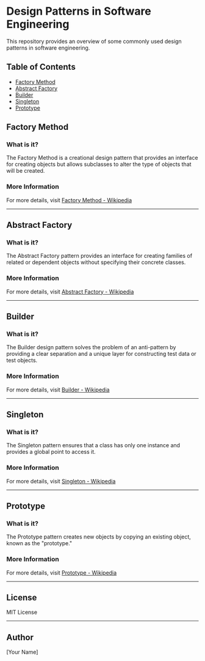 # Design Patterns in Software Engineering

This repository provides an overview of some commonly used design patterns in software engineering.

## Table of Contents

- [Factory Method](#factory-method)
- [Abstract Factory](#abstract-factory)
- [Builder](#builder)
- [Singleton](#singleton)
- [Prototype](#prototype)

## Factory Method

### What is it?
The Factory Method is a creational design pattern that provides an interface for creating objects but allows subclasses to alter the type of objects that will be created.

### More Information
For more details, visit [Factory Method - Wikipedia](https://en.wikipedia.org/wiki/Factory_method_pattern)

---

## Abstract Factory

### What is it?
The Abstract Factory pattern provides an interface for creating families of related or dependent objects without specifying their concrete classes.

### More Information
For more details, visit [Abstract Factory - Wikipedia](https://en.wikipedia.org/wiki/Abstract_factory_pattern)

---

## Builder

### What is it?
The Builder design pattern solves the problem of an anti-pattern by providing a clear separation and a unique layer for constructing test data or test objects.

### More Information
For more details, visit [Builder - Wikipedia](https://en.wikipedia.org/wiki/Builder_pattern)

---

## Singleton

### What is it?
The Singleton pattern ensures that a class has only one instance and provides a global point to access it.

### More Information
For more details, visit [Singleton - Wikipedia](https://en.wikipedia.org/wiki/Singleton_pattern)

---

## Prototype

### What is it?
The Prototype pattern creates new objects by copying an existing object, known as the "prototype."

### More Information
For more details, visit [Prototype - Wikipedia](https://en.wikipedia.org/wiki/Prototype_pattern)

---

## License
MIT License

---

## Author
[Your Name]

